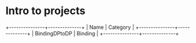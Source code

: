 # Intro to projects

+---------------+--------------+
| Name          | Category    |
+---------------+--------------+
| BindingDPtoDP | Binding    |
+---------------+--------------+